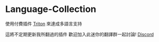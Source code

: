 # Language-Collection

使用付費插件 [Triton](https://www.spigotmc.org/resources/triton-translate-your-server.30331/) 來達成多語言支持

這將不定期更新我所翻過的插件
歡迎加入此迷你的翻譯群一起討論!
[Discord](https://discord.gg/GF4CwjFXT9)

